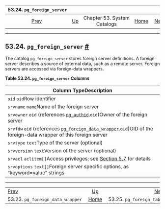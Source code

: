 <!--?xml version="1.0" encoding="UTF-8" standalone="no"?-->

|                           53.24. `pg_foreign_server`                           |                                                   |                             |                                                       |                                                                  |
| :----------------------------------------------------------------------------: | :------------------------------------------------ | :-------------------------: | ----------------------------------------------------: | ---------------------------------------------------------------: |
| [Prev](catalog-pg-foreign-data-wrapper.html "53.23. pg_foreign_data_wrapper")  | [Up](catalogs.html "Chapter 53. System Catalogs") | Chapter 53. System Catalogs | [Home](index.html "PostgreSQL 17devel Documentation") |  [Next](catalog-pg-foreign-table.html "53.25. pg_foreign_table") |

***

## 53.24. `pg_foreign_server` [#](#CATALOG-PG-FOREIGN-SERVER)



The catalog `pg_foreign_server` stores foreign server definitions. A foreign server describes a source of external data, such as a remote server. Foreign servers are accessed via foreign-data wrappers.

**Table 53.24. `pg_foreign_server` Columns**

| Column TypeDescription                                                                                                                                                                     |
| ------------------------------------------------------------------------------------------------------------------------------------------------------------------------------------------ |
| `oid` `oid`Row identifier                                                                                                                                                                  |
| `srvname` `name`Name of the foreign server                                                                                                                                                 |
| `srvowner` `oid` (references [`pg_authid`](catalog-pg-authid.html "53.8. pg_authid").`oid`)Owner of the foreign server                                                                     |
| `srvfdw` `oid` (references [`pg_foreign_data_wrapper`](catalog-pg-foreign-data-wrapper.html "53.23. pg_foreign_data_wrapper").`oid`)OID of the foreign-data wrapper of this foreign server |
| `srvtype` `text`Type of the server (optional)                                                                                                                                              |
| `srvversion` `text`Version of the server (optional)                                                                                                                                        |
| `srvacl` `aclitem[]`Access privileges; see [Section 5.7](ddl-priv.html "5.7. Privileges") for details                                                                                      |
| `srvoptions` `text[]`Foreign server specific options, as “keyword=value” strings                                                                                                           |

***

|                                                                                |                                                       |                                                                  |
| :----------------------------------------------------------------------------- | :---------------------------------------------------: | ---------------------------------------------------------------: |
| [Prev](catalog-pg-foreign-data-wrapper.html "53.23. pg_foreign_data_wrapper")  |   [Up](catalogs.html "Chapter 53. System Catalogs")   |  [Next](catalog-pg-foreign-table.html "53.25. pg_foreign_table") |
| 53.23. `pg_foreign_data_wrapper`                                               | [Home](index.html "PostgreSQL 17devel Documentation") |                                        53.25. `pg_foreign_table` |
